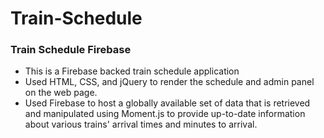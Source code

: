 # Train-Schedule

### Train Schedule Firebase


* This is a Firebase backed train schedule application
* Used HTML, CSS, and jQuery to render the schedule and admin panel on the web page.
* Used Firebase to host a globally available set of data that is retrieved and manipulated using Moment.js to provide up-to-date information about various trains' arrival times and minutes to arrival.
